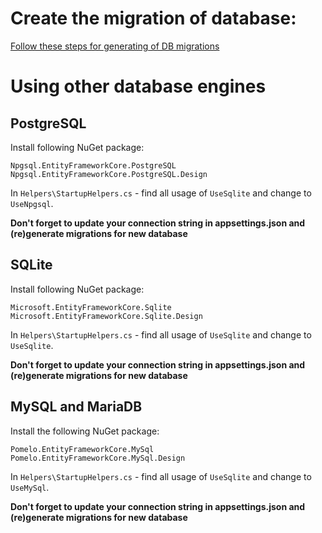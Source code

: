 # Create the migration of database:

[Follow these steps for generating of DB migrations](/README.md#ef-core--data-access)

# Using other database engines


## PostgreSQL

Install following NuGet package:

```
Npgsql.EntityFrameworkCore.PostgreSQL
Npgsql.EntityFrameworkCore.PostgreSQL.Design
```

In `Helpers\StartupHelpers.cs` - find all usage of `UseSqlite` and change to `UseNpgsql`.


**Don't forget to update your connection string in appsettings.json and (re)generate migrations for new database**


## SQLite


Install following NuGet package:

```
Microsoft.EntityFrameworkCore.Sqlite
Microsoft.EntityFrameworkCore.Sqlite.Design
```

In `Helpers\StartupHelpers.cs` - find all usage of `UseSqlite` and change to `UseSqlite`.

**Don't forget to update your connection string in appsettings.json and (re)generate migrations for new database**

## MySQL and MariaDB


Install the following NuGet package:
```
Pomelo.EntityFrameworkCore.MySql
Pomelo.EntityFrameworkCore.MySql.Design
```

In `Helpers\StartupHelpers.cs` - find all usage of `UseSqlite` and change to `UseMySql`.

**Don't forget to update your connection string in appsettings.json and (re)generate migrations for new database**
